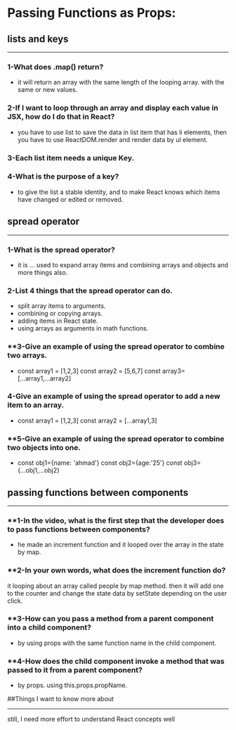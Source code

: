 # Passing Functions as Props:

## lists and keys

---

### **1-What does .map() return?**

- it will return an array with the same length of the looping array. with the same or new values.

### **2-If I want to loop through an array and display each value in JSX, how do I do that in React?**

- you have to use list to save the data in list item that has li elements, then you have to use ReactDOM.render and render data by ul element.

### **3-Each list item needs a unique **Key**.**

### **4-What is the purpose of a key?**

- to give the list a stable identity, and to make React knows which items have changed or edited or removed.

## spread operator

---

### **1-What is the spread operator?**

- it is ... used to expand array items and combining arrays and objects and more things also.

### **2-List 4 things that the spread operator can do.**

- split array items to arguments. 
- combining or copying arrays. 
- adding items in React state. 
- using arrays as arguments in math functions.

### **3-Give an example of using the spread operator to combine two arrays. 

- const array1 = [1,2,3] const array2 = [5,6,7]   const array3=[...array1,...array2]

### **4-Give an example of using the spread operator to add a new item to an array.**

- const array1 = [1,2,3] const array2 = [...array1,3]

### **5-Give an example of using the spread operator to combine two objects into one.

- const obj1={name: 'ahmad'} const obj2={age:'25'}   const obj3={...obj1,...obj2}

## passing functions between components

---

### **1-In the video, what is the first step that the developer does to pass functions between components?

- he made an increment function and it looped over the array in the state by map. 

### **2-In your own words, what does the increment function do?

it looping about an array called people by map method.
then it will add one to the counter and change the state data by setState depending on the user click. 

### **3-How can you pass a method from a parent component into a child component?

- by using props with the same function name in the child component. 

### **4-How does the child component invoke a method that was passed to it from a parent component? 

- by props. using this.props.propName.

##Things I want to know more about

---

still, I need more effort to understand React concepts well

